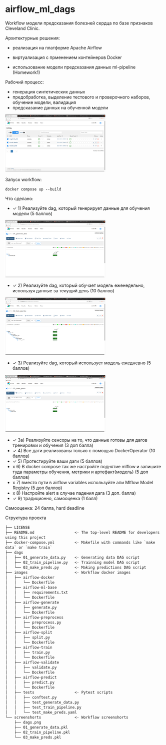 airflow_ml_dags
==============================

Workflow модели предсказания болезней сердца по базе признаков Cleveland Clinic.

Архитектурные решения:

- реализация на платформе Apache Airflow

- виртуализация с прменением контейнеров Docker

- использование модели предсказания данных ml-pipeline (Homework1)

Рабочий процесс:

- генерация синтетических данных
- предобработка, выделение тестового и проверочного наборов, обучение модели, валидация
- предсказание данных на обученной модели

<img src="https://github.com/made-ml-in-prod-2021/cherninkiy/blob/homework3/airflow_ml_dags/screenshots/dags.png?raw=true" alt="dags" width="320"/>

Запуск workflow:

    docker compose up --build

Что сделано:

- ✓ 1) Реализуйте dag, который генерирует данные для обучения модели (5 баллов)

<img src="https://github.com/made-ml-in-prod-2021/cherninkiy/blob/homework3/airflow_ml_dags/screenshots/01_generate_data.png?raw=true" alt="01_generate_data" width="320"/>

- ✓ 2) Реализуйте dag, который обучает модель еженедельно, используя данные за текущий день (10 баллов)

<img src="https://github.com/made-ml-in-prod-2021/cherninkiy/blob/homework3/airflow_ml_dags/screenshots/02_train_pipeline.png?raw=true" alt="02_train_pipeline" width="320"/>

- ✓ 3) Реализуйте dag, который использует модель ежедневно (5 баллов)

<img src="https://github.com/made-ml-in-prod-2021/cherninkiy/blob/homework3/airflow_ml_dags/screenshots/03_make_preds.png?raw=true" alt="03_make_preds" width="320"/>

- ✓ 3а) Реализуйте сенсоры на то, что данные готовы для дагов тренировки и обучения (3 доп балла)
- ✓ 4) Все даги реализованы только с помощью DockerOperator (10 баллов) 
- ✓ 5) Протестируйте ваши даги (5 баллов) 
- x 6) В docker compose так же настройте поднятие mlflow и запишите туда параметры обучения, метрики и артефакт(модель) (5 доп баллов)
- x 7) вместо пути в airflow variables  используйте апи Mlflow Model Registry (5 доп баллов)
- x 8) Настройте alert в случае падения дага (3 доп. балла)
- ✓ 9) традиционно, самооценка (1 балл)

Самооценка: 24 балла, hard deadline


Структура проекта

    ├── LICENSE
    ├── README.md                  <- The top-level README for developers using this project
    ├── docker-compose.yml         <- Makefile with commands like `make data` or `make train`
    ├── dags
    │   ├── 01_generate_data.py    <- Generating data DAG script
    │   ├── 02_train_pipeline.py   <- Trainning model DAG script
    │   └── 03_make_preds.py       <- Making predictions DAG script
    ├── images                     <- Workflow docker images
    │   ├── airflow-docker
    │   │   └── Dockerfile
    │   ├── airflow-ml-base
    │   │   ├── requirements.txt
    │   │   └── Dockerfile
    │   ├── airflow-generate
    │   │   ├── generate.py
    │   │   └── Dockerfile
    │   ├── airflow-preprocess
    │   │   ├── preprocess.py
    │   │   └── Dockerfile
    │   ├── airflow-split
    │   │   ├── split.py
    │   │   └── Dockerfile
    │   ├── airflow-train
    │   │   ├── train.py
    │   │   └── Dockerfile
    │   ├── airflow-validate
    │   │   ├── validate.py
    │   │   └── Dockerfile
    │   ├── airflow-predict
    │   │   ├── predict.py
    │   │   └── Dockerfile
    │   ├── tests                  <- Pytest scripts
    │   │   ├── conftest.py
    │   │   ├── test_generate_data.py
    │   │   ├── test_train_pipeline.py
    │   │   └── test_make_preds.yaml
    └── screenshorts               <- Workflow screenshorts
        ├── dags.png
        ├── 01_generate_data.pkl
        ├── 02_train_pipeline.pkl
        └── 03_make_preds.pkl
